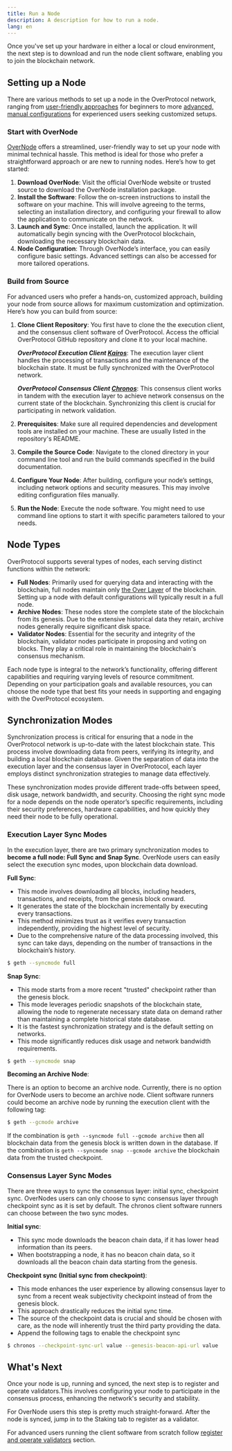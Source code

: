```yaml
---
title: Run a Node
description: A description for how to run a node.
lang: en
---
```


Once you've set up your hardware in either a local or cloud environment, the next step is to download and run the node client software, enabling you to join the blockchain network.

## Setting up a Node

There are various methods to set up a node in the OverProtocol network, ranging from [user-friendly approaches](#start-with-overnode) for beginners to more [advanced, manual configurations](#build-from-source) for experienced users seeking customized setups.

### Start with OverNode

[OverNode](https://over.network/overnode) offers a streamlined, user-friendly way to set up your node with minimal technical hassle. This method is ideal for those who prefer a straightforward approach or are new to running nodes. Here’s how to get started:

1. **Download OverNode**: Visit the official OverNode website or trusted source to download the OverNode installation package.
2. **Install the Software**: Follow the on-screen instructions to install the software on your machine. This will involve agreeing to the terms, selecting an installation directory, and configuring your firewall to allow the application to communicate on the network.
3. **Launch and Sync**: Once installed, launch the application. It will automatically begin syncing with the OverProtocol blockchain, downloading the necessary blockchain data.
4. **Node Configuration**: Through OverNode’s interface, you can easily configure basic settings. Advanced settings can also be accessed for more tailored operations.

### Build from Source

For advanced users who prefer a hands-on, customized approach, building your node from source allows for maximum customization and optimization. Here’s how you can build from source:

1. **Clone Client Repository**:
   You first have to clone the the execution client, and the consensus client software of OverProtocol.
   Access the official OverProtocol GitHub repository and clone it to your local machine.

   **_OverProtocol Execution Client [Kairos](https://github.com/superblock-dev/kairos2.0)_**: The execution layer client handles the processing of transactions and the maintenance of the blockchain state. It must be fully synchronized with the OverProtocol network.

   **_OverProtocol Consensus Client [Chronos](https://github.com/superblock-dev/chronos)_**: This consensus client works in tandem with the execution layer to achieve network consensus on the current state of the blockchain. Synchronizing this client is crucial for participating in network validation.

2. **Prerequisites**: Make sure all required dependencies and development tools are installed on your machine. These are usually listed in the repository's README.

3. **Compile the Source Code**: Navigate to the cloned directory in your command line tool and run the build commands specified in the build documentation.

4. **Configure Your Node**: After building, configure your node’s settings, including network options and security measures. This may involve editing configuration files manually.

5. **Run the Node**: Execute the node software. You might need to use command line options to start it with specific parameters tailored to your needs.

## Node Types

OverProtocol supports several types of nodes, each serving distinct functions within the network:

- **Full Nodes**: Primarily used for querying data and interacting with the blockchain, full nodes maintain only [the Over Layer](../learn/key-features/layered-architecture/overview) of the blockchain. Setting up a node with default configurations will typically result in a full node.
- **Archive Nodes**: These nodes store the complete state of the blockchain from its genesis. Due to the extensive historical data they retain, archive nodes generally require significant disk space.
- **Validator Nodes**: Essential for the security and integrity of the blockchain, validator nodes participate in proposing and voting on blocks. They play a critical role in maintaining the blockchain's consensus mechanism.

<!-- - **Light Nodes**: Light nodes provide a more resource-efficient option by only downloading block headers rather than entire blocks. This makes them ideal for devices with limited storage and processing capabilities.
- **Bootnodes**: Serving as network entry points, bootnodes assist new nodes in discovering peers, facilitating seamless integration into the network. They are crucial for maintaining the network’s connectivity and expansion. -->

Each node type is integral to the network’s functionality, offering different capabilities and requiring varying levels of resource commitment. Depending on your participation goals and available resources, you can choose the node type that best fits your needs in supporting and engaging with the OverProtocol ecosystem.

## Synchronization Modes

Synchronization process is critical for ensuring that a node in the OverProtocol network is up-to-date with the latest blockchain state. This process involve downloading data from peers, verifying its integrity, and building a local blockchain database. Given the separation of data into the execution layer and the consensus layer in OverProtocol, each layer employs distinct synchronization strategies to manage data effectively.

These synchronization modes provide different trade-offs between speed, disk usage, network bandwidth, and security. Choosing the right sync mode for a node depends on the node operator’s specific requirements, including their security preferences, hardware capabilities, and how quickly they need their node to be fully operational.

### Execution Layer Sync Modes

In the execution layer, there are two primary synchronization modes to **become a full node: Full Sync and Snap Sync**. OverNode users can easily select the execution sync modes, upon blockchain data download.

**Full Sync**:

- This mode involves downloading all blocks, including headers, transactions, and receipts, from the genesis block onward.
- It generates the state of the blockchain incrementally by executing every transactions.
- This method minimizes trust as it verifies every transaction independently, providing the highest level of security.
- Due to the comprehensive nature of the data processing involved, this sync can take days, depending on the number of transactions in the blockchain’s history.

```sh
$ geth --syncmode full
```

**Snap Sync**:

- This mode starts from a more recent "trusted" checkpoint rather than the genesis block.
- This mode leverages periodic snapshots of the blockchain state, allowing the node to regenerate necessary state data on demand rather than maintaining a complete historical state database.
- It is the fastest synchronization strategy and is the default setting on networks.
- This mode significantly reduces disk usage and network bandwidth requirements.

```sh
$ geth --syncmode snap
```

**Becoming an Archive Node**:

There is an option to become an archive node. Currently, there is no option for OverNode users to become an archive node. Client software runners could become an archive node by running the execution client with the following tag:

```sh
$ geth --gcmode archive
```

If the combination is `geth --syncmode full --gcmode archive` then all blockchain data from the genesis block is written down in the database. If the combination is `geth --syncmode snap --gcmode archive` the blockchain data from the trusted checkpoint.

<!-- **Becoming a Light Node**:

Lastly this is an option to become a light node. Currently, there is no option for OverNode users to become a light node. Client software runners could become a light node by running the execution client with the following tag:

```
geth --syncmode light
``` -->

### Consensus Layer Sync Modes

There are three ways to sync the consensus layer: initial sync, checkpoint sync. OverNodes users can only choose to sync consensus layer through checkpoint sync as it is set by default. The chronos client software runners can choose between the two sync modes.

**Initial sync**:

- This sync mode downloads the beacon chain data, if it has lower head information than its peers.
- When bootstrapping a node, it has no beacon chain data, so it downloads all the beacon chain data starting from the genesis.

**Checkpoint sync (Initial sync from checkpoint)**:

- This mode enhances the user experience by allowing consensus layer to sync from a recent weak subjectivity checkpoint instead of from the genesis block.
- This approach drastically reduces the initial sync time.
- The source of the checkpoint data is crucial and should be chosen with care, as the node will inherently trust the third party providing the data.
- Append the following tags to enable the checkpoint sync

```sh
$ chronos --checkpoint-sync-url value --genesis-beacon-api-url value
```

## What's Next

Once your node is up, running and synced, the next step is to
register and operate validators.This involves configuring your node to participate in the consensus process, enhancing the network's security and stability.

For OverNode users this step is pretty much straight-forward. After the node is synced, jump in to the Staking tab to register as a validator.

For advanced users running the client software from scratch follow
[register and operate validators](./operate-validators) section.
